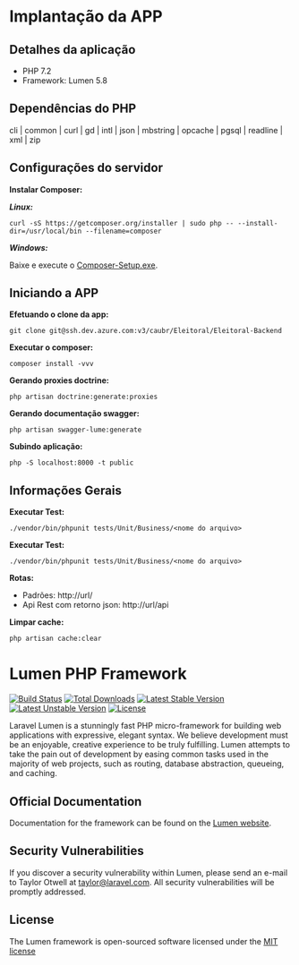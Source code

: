 # Implantação da APP

## Detalhes da aplicação

* PHP 7.2
* Framework: Lumen 5.8

## Dependências do PHP

cli | common | curl | gd | intl | json | mbstring | opcache | pgsql | readline | xml | zip

## Configurações do servidor

**Instalar Composer:**

***Linux:***

    curl -sS https://getcomposer.org/installer | sudo php -- --install-dir=/usr/local/bin --filename=composer

***Windows:***

Baixe e execute o <a href="https://getcomposer.org/Composer-Setup.exe">Composer-Setup.exe</a>.

## Iniciando a APP

**Efetuando o clone da app:**

    git clone git@ssh.dev.azure.com:v3/caubr/Eleitoral/Eleitoral-Backend

**Executar o composer:**

    composer install -vvv

**Gerando proxies doctrine:**

    php artisan doctrine:generate:proxies

**Gerando documentação swagger:**

    php artisan swagger-lume:generate

**Subindo aplicação:**

    php -S localhost:8000 -t public

## Informações Gerais

**Executar Test:**

    ./vendor/bin/phpunit tests/Unit/Business/<nome do arquivo>

**Executar Test:**

    ./vendor/bin/phpunit tests/Unit/Business/<nome do arquivo>

**Rotas:**

* Padrões: http://url/
* Api Rest com retorno json: http://url/api

**Limpar cache:**

    php artisan cache:clear

# Lumen PHP Framework

[![Build Status](https://travis-ci.org/laravel/lumen-framework.svg)](https://travis-ci.org/laravel/lumen-framework)
[![Total Downloads](https://poser.pugx.org/laravel/lumen-framework/d/total.svg)](https://packagist.org/packages/laravel/lumen-framework)
[![Latest Stable Version](https://poser.pugx.org/laravel/lumen-framework/v/stable.svg)](https://packagist.org/packages/laravel/lumen-framework)
[![Latest Unstable Version](https://poser.pugx.org/laravel/lumen-framework/v/unstable.svg)](https://packagist.org/packages/laravel/lumen-framework)
[![License](https://poser.pugx.org/laravel/lumen-framework/license.svg)](https://packagist.org/packages/laravel/lumen-framework)

Laravel Lumen is a stunningly fast PHP micro-framework for building web applications with expressive, elegant syntax. We
believe development must be an enjoyable, creative experience to be truly fulfilling. Lumen attempts to take the pain
out of development by easing common tasks used in the majority of web projects, such as routing, database abstraction,
queueing, and caching.

## Official Documentation

Documentation for the framework can be found on the [Lumen website](http://lumen.laravel.com/docs).

## Security Vulnerabilities

If you discover a security vulnerability within Lumen, please send an e-mail to Taylor Otwell at taylor@laravel.com. All
security vulnerabilities will be promptly addressed.

## License

The Lumen framework is open-sourced software licensed under the [MIT license](http://opensource.org/licenses/MIT)
